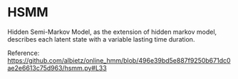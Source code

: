 # HSMM
Hidden Semi-Markov Model, as the extension of hidden markov model, describes each latent state with a variable lasting time duration.


Reference: https://github.com/albietz/online_hmm/blob/496e39bd5e887f9250b671dc0ae2e6613c75d963/hsmm.py#L33

